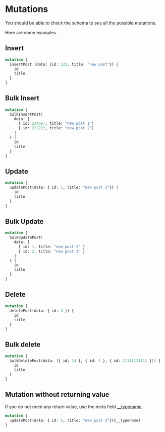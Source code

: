 # Mutations

You should be able to check the schema to see all the possible mutations. 

Here are some examples.

## Insert
```graphql
mutation {
  insertPost (data: {id: 123, title: "new post"}) {
    id
    title
  }
}
```

## Bulk Insert
```graphql
mutation {
  bulkInsertPost(
    data: [
      { id: 234567, title: "new post 1"}
      { id: 222222, title: "new post 2"}
    ]
  ) {
    id
    title
  }
}
```

## Update
```graphql
mutation {
  updatePost(data: { id: 1, title: "new post 2"}) {
    id
    title
  }
}
```

## Bulk Update
```graphql
mutation {
  bulkUpdatePost(
    data: [
      { id: 1, title: "new post 2" }
      { id: 2, title: "new post 2" }
    ]
  ) {
    id
    title
  }
}
```

## Delete
```graphql
mutation {
  deletePost(data: { id: 3 }) {
    id
    title
  }
}
```

## Bulk delete
```graphql
mutation {
  bulkDeletePost(data: [{ id: 14 }, { id: 4 }, { id: 11111111111 }]) {
    id
    title
  }
}
```

## Mutation without returning value
If you do not need any return value, use the meta field [__typename](https://graphql.org/learn/schema/).

```graphql
mutation {
  updatePost(data: { id: 1, title: "new post 2"}){__typename}
}
```
